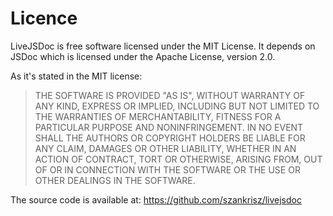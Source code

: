 # Licence #

LiveJSDoc is free software licensed under the MIT License. It depends on JSDoc which is licensed under the Apache License, version 2.0.

As it's stated in the MIT license:

> THE SOFTWARE IS PROVIDED "AS IS", WITHOUT WARRANTY OF ANY KIND, EXPRESS OR
> IMPLIED, INCLUDING BUT NOT LIMITED TO THE WARRANTIES OF MERCHANTABILITY,
> FITNESS FOR A PARTICULAR PURPOSE AND NONINFRINGEMENT. IN NO EVENT SHALL THE
> AUTHORS OR COPYRIGHT HOLDERS BE LIABLE FOR ANY CLAIM, DAMAGES OR OTHER
> LIABILITY, WHETHER IN AN ACTION OF CONTRACT, TORT OR OTHERWISE, ARISING FROM,
> OUT OF OR IN CONNECTION WITH THE SOFTWARE OR THE USE OR OTHER DEALINGS IN THE
> SOFTWARE.

The source code is available at:
https://github.com/szankrisz/livejsdoc